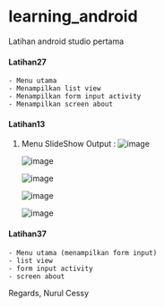 # learning_android
Latihan android studio pertama

#### Latihan27
	- Menu utama 
	- Menampilkan list view 
	- Menampilkan form input activity
	- Menampilkan screen about 
	
#### Latihan13
1. Menu SlideShow
   Output :
   ![image](https://github.com/cessyzulma/learning_android/assets/63056833/f1cd8040-4d46-4004-aa07-ab7dfed2fcb5)

   ![image](https://github.com/cessyzulma/learning_android/assets/63056833/91b1ac4e-8bea-4d93-b1db-a3abd785b35a)

   ![image](https://github.com/cessyzulma/learning_android/assets/63056833/63497b98-450b-40c6-8370-65d247ab5cd8)

   ![image](https://github.com/cessyzulma/learning_android/assets/63056833/24117a56-d0c8-4953-b503-ede28691ce32)

   ![image](https://github.com/cessyzulma/learning_android/assets/63056833/7006bcd3-e421-417d-a4b5-54407e3e197e)

#### Latihan37
	- Menu utama (menampilkan form input)
	- list view
	- form input activity
	- screen about
	

Regards,
Nurul Cessy
